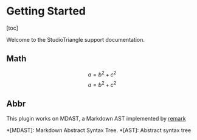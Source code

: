 # Getting Started

[toc]

Welcome to the StudioTriangle support documentation.

## Math

$$a = b^2 + c^2$$
$$
a = b^2 + c^2
$$




## Abbr

This plugin works on MDAST, a Markdown AST implemented by [remark](https://github.com/remarkjs/remark)

*[MDAST]: Markdown Abstract Syntax Tree.
*[AST]: Abstract syntax tree

